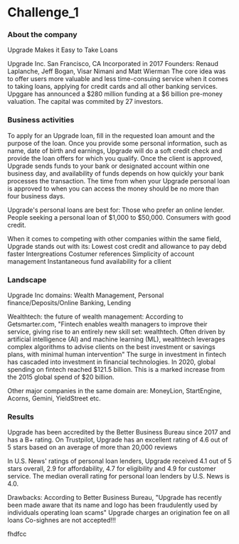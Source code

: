 # Challenge_1
### About the company
Upgrade Makes it Easy to Take Loans

Upgrade Inc. San Francisco, CA
Incorporated in 2017
Founders: Renaud Laplanche, Jeff Bogan, Visar Nimani and Matt Wierman 
The core idea was to offer users more valuable and less time-consuing service when it comes to taking loans, applying for credit cards and all other banking services.
Upggare has announced a $280 million funding at a $6 billion pre-money valuation. The capital was commited by 27 investors. 

### Business activities
To apply for an Upgrade loan, fill in the requested loan amount and the purpose of the loan. Once you provide some personal information, such as name, date of birth and earnings, Upgrade will do a soft credit check and provide the loan offers for which you qualify. 
Once the client is approved, Upgrade sends funds to your bank or designated account within one business day, and availability of funds depends on how quickly your bank processes the transaction. The time from when your Upgrade personal loan is approved to when you can access the money should be no more than four business days.

Upgrade's personal loans are best for: 
Those who prefer an online lender.
People seeking a personal loan of $1,000 to $50,000.
Consumers with good credit.

When it comes to competing with other companies within the same field, Upgrade stands out with its:
Lowest cost credit and allowance to pay debd faster
Intergreations
Costumer references
Simplicity of account management
Instantaneous fund availability for a cllient 

### Landscape
Upgrade Inc domains: Wealth Management, Personal finance/Deposits/Online Banking, Lending

Wealthtech: the future of wealth management: According to Getsmarter.com, "Fintech enables wealth managers to improve their service, giving rise to an entirely new skill set: wealthtech. Often driven by artificial intelligence (AI) and machine learning (ML), wealthtech leverages complex algorithms to advise clients on the best investment or savings plans, with minimal human intervention"
The surge in investment in fintech has cascaded into investment in financial technologies. In 2020, global spending on fintech reached $121.5 billion. This is a marked increase from the 2015 global spend of $20 billion.

Other major companies in the same domain are:
MoneyLion, StartEngine, Acorns, Gemini, YieldStreet etc.

### Results
Upgrade has been accredited by the Better Business Bureau since 2017 and has a B+ rating. On Trustpilot, Upgrade has an excellent rating of 4.6 out of 5 stars based on an average of more than 20,000 reviews

In U.S. News' ratings of personal loan lenders, Upgrade received 4.1 out of 5 stars overall, 2.9 for affordability, 4.7 for eligibility and 4.9 for customer service. The median overall rating for personal loan lenders by U.S. News is 4.0.

Drawbacks:
According to Better Business Bureau, "Upgrade has recently been made aware that its name and logo has been fraudulently used by individuals operating loan scams"
Upgrade charges an origination fee on all loans 
Co-sighnes are not accepted!!!


fhdfcc
















